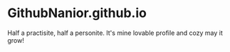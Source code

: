 # GithubNanior.github.io
Half a practisite, half a personite. It's mine lovable profile and cozy may it grow!
